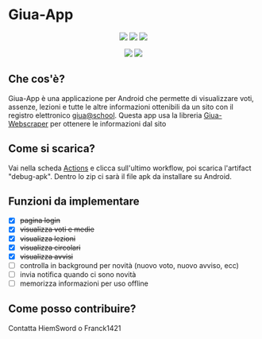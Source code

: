 # Giua-App

<p align='center'>
  <a href='https://github.com/Giua-app/Giua-App/blob/master/LICENSE'><img src='https://img.shields.io/github/license/Giua-app/Giua-App'/></a>
  <img src='https://img.shields.io/github/v/tag/Giua-app/Giua-App?label=version&include_prereleases&color=success'/>
  <a href='https://github.com/Giua-app/Giua-App/actions/workflows/main.yml'><img src='https://github.com/Giua-app/Giua-App/actions/workflows/main.yml/badge.svg'/></a>
</p>

<p align='center'>
  <img src='https://img.shields.io/badge/In--app%20giua--webscraper-v1.0.20--beta-success'/>
  <a href='https://github.com/Giua-app/Giua-Webscraper'><img src='https://img.shields.io/github/v/release/Giua-app/Giua-Webscraper?color=success&include_prereleases&label=Github%20giua-webscraper'/></a>
</p>

## Che cos'è?
Giua-App è una applicazione per Android che permette di visualizzare voti, assenze, lezioni e tutte le altre informazioni ottenibili da un sito con il registro elettronico [giua@school](https://github.com/trinko/giuaschool#giuaschool).
Questa app usa la libreria [Giua-Webscraper](https://github.com/Giua-app/Giua-Webscraper) per ottenere le informazioni dal sito

## Come si scarica?
Vai nella scheda [Actions](https://github.com/Giua-app/Giua-App/actions) e clicca sull'ultimo workflow, poi scarica l'artifact "debug-apk". Dentro lo zip ci sarà il file apk da installare su Android.

## Funzioni da implementare

- [x] ~~pagina login~~
- [x] ~~visualizza voti e medie~~
- [x] ~~visualizza lezioni~~
- [x] ~~visualizza circolari~~
- [x] ~~visualizza avvisi~~
- [ ] controlla in background per novità (nuovo voto, nuovo avviso, ecc)
- [ ] invia notifica quando ci sono novità
- [ ] memorizza informazioni per uso offline

## Come posso contribuire?
Contatta HiemSword o Franck1421
